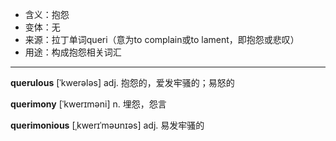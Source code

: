 - <span class="definition">含义：抱怨</span>
- <span class="definition">变体：无</span>
- <span class="definition">来源：拉丁单词queri（意为to complain或to lament，即抱怨或悲叹）</span>
- <span class="definition">用途：构成抱怨相关词汇</span>

---

<span class="vocabulary">**querulous**</span> [ˈkwerələs] adj. 抱怨的，爱发牢骚的；易怒的 

<span class="vocabulary">**querimony**</span> [ˈkwerɪməni] n. 埋怨，怨言  

<span class="vocabulary">**querimonious**</span> [ˌkwerɪˈməʊnɪəs] adj. 易发牢骚的

